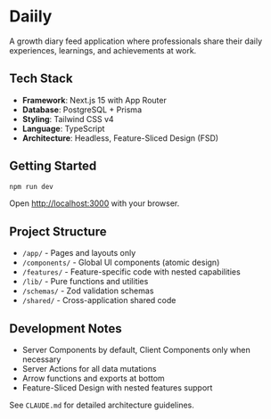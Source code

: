# Daiily

A growth diary feed application where professionals share their daily experiences, learnings, and achievements at work.

## Tech Stack

- **Framework**: Next.js 15 with App Router
- **Database**: PostgreSQL + Prisma
- **Styling**: Tailwind CSS v4
- **Language**: TypeScript
- **Architecture**: Headless, Feature-Sliced Design (FSD)

## Getting Started

```bash
npm run dev
```

Open [http://localhost:3000](http://localhost:3000) with your browser.

## Project Structure

- `/app/` - Pages and layouts only
- `/components/` - Global UI components (atomic design)
- `/features/` - Feature-specific code with nested capabilities
- `/lib/` - Pure functions and utilities
- `/schemas/` - Zod validation schemas
- `/shared/` - Cross-application shared code

## Development Notes

- Server Components by default, Client Components only when necessary
- Server Actions for all data mutations
- Arrow functions and exports at bottom
- Feature-Sliced Design with nested features support

See `CLAUDE.md` for detailed architecture guidelines.
